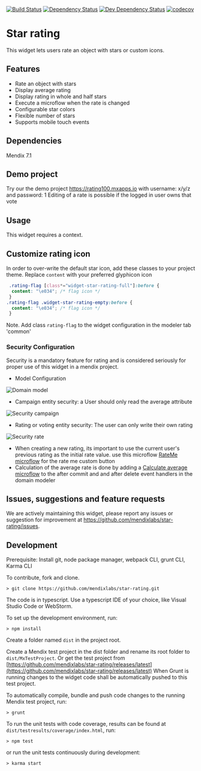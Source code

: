 [![Build Status](https://travis-ci.org/mendixlabs/star-rating.svg?branch=master)](https://travis-ci.org/mendixlabs/star-rating)
[![Dependency Status](https://david-dm.org/mendixlabs/star-rating.svg)](https://david-dm.org/mendixlabs/star-rating)
[![Dev Dependency Status](https://david-dm.org/mendixlabs/star-rating.svg#info=devDependencies)](https://david-dm.org/mendixlabs/star-rating#info=devDependencies)
[![codecov](https://codecov.io/gh/mendixlabs/star-rating/branch/master/graph/badge.svg)](https://codecov.io/gh/mendixlabs/star-rating)

# Star rating
This widget lets users rate an object with stars or custom icons.

## Features
* Rate an object with stars
* Display average rating
* Display rating in whole and half stars
* Execute a microflow when the rate is changed
* Configurable star colors
* Flexible number of stars
* Supports mobile touch events

## Dependencies
Mendix 7.1

## Demo project
Try our the demo project https://rating100.mxapps.io with username: x/y/z and password: 1
Editing of a rate is possible if the logged in user owns that vote

## Usage
This widget requires a context.

## Customize rating icon
In order to over-write the default star icon, add these classes to your project theme. Replace `content` with your preferred glyphicon icon
``` css
 .rating-flag [class*="widget-star-rating-full"]:before {
  content: "\e034"; /* flag icon */ 
 }
.rating-flag .widget-star-rating-empty:before {
  content: "\e034"; /* flag icon */
 }
```
Note. Add class `rating-flag` to the widget configuration in the modeler tab 'common'

### Security Configuration

Security is a mandatory feature for rating and is considered seriously for proper use of this widget in a mendix project.
 - Model Configuration

 ![Domain model](/assets/domain_model.jpg)
 - Campaign entity security: a User should only read the average attribute 
 
 ![Security campaign](/assets/security_campaign.jpg)
 - Rating or voting entity security: The user can only write their own rating 
 
 ![Security rate](/assets/security_rate.jpg)
 - When creating a new rating, its important to use the current user's previous rating as the initial rate value. use this microflow [RateMe microflow](https://modelshare.mendix.com/models/d7ece331-49d4-4464-a2e2-ea75528a0367/rate-me) for the rate me custom button
 - Calculation of the average rate is done by adding a [Calculate average microflow](https://modelshare.mendix.com/models/d27114b6-e2fb-4d79-aa39-8c60a6477ca8/calculate-average-rate) to the after commit and and after delete event handlers in the domain modeler

## Issues, suggestions and feature requests
We are actively maintaining this widget, please report any issues or suggestion for improvement at https://github.com/mendixlabs/star-rating/issues.

## Development
Prerequisite: Install git, node package manager, webpack CLI, grunt CLI, Karma CLI

To contribute, fork and clone.

    > git clone https://github.com/mendixlabs/star-rating.git

The code is in typescript. Use a typescript IDE of your choice, like Visual Studio Code or WebStorm.

To set up the development environment, run:

    > npm install

Create a folder named `dist` in the project root.

Create a Mendix test project in the dist folder and rename its root folder to `dist/MxTestProject`. Or get the test project from [https://github.com/mendixlabs/star-rating/releases/latest](https://github.com/mendixlabs/star-rating/releases/latest) When Grunt is running changes to the widget code shall be automatically pushed to this test project.

To automatically compile, bundle and push code changes to the running Mendix test project, run:

    > grunt

To run the unit tests with code coverage, results can be found at `dist/testresults/coverage/index.html`, run:

    > npm test

or run the unit tests continuously during development:

    > karma start

